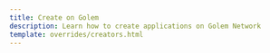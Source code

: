 ```yaml
---
title: Create on Golem
description: Learn how to create applications on Golem Network
template: overrides/creators.html
---
```

